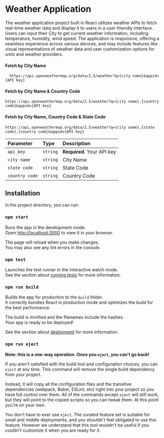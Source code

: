 
# Weather Application

The weather application project built in React utilizes weather APIs to fetch real-time weather data and display it to users in a user-friendly interface. Users can input their City to get current weather information, including temperature, humidity, wind speed. The application is responsive, offering a seamless experience across various devices, and may include features like visual representations of weather data and user customization options for units and weather providers.

#### Fetch by City Name
```
  https://api.openweathermap.org/data/2.5/weather?q={city name}&appid={API key}
```

#### Fetch by City Name & Country Code
```
https://api.openweathermap.org/data/2.5/weather?q={city name},{country code}&appid={API key}
```

#### Fetch by City Name, Country Code & State Code
```
https://api.openweathermap.org/data/2.5/weather?q={city name},{state code},{country code}&appid={API key}
```

| Parameter | Type     | Description                |
| :-------- | :------- | :------------------------- |
| `api_key` | `string` | **Required**. Your API key |
| `city name` | `string` | City Name |
| `state code`| `string` | State Code |
| `country code`| `string` | Country Code |



## Installation

 In the project directory, you can run:

### `npm start`

Runs the app in the development mode.\
Open [http://localhost:3000](http://localhost:3000) to view it in your browser.

The page will reload when you make changes.\
You may also see any lint errors in the console.

### `npm test`

Launches the test runner in the interactive watch mode.\
See the section about [running tests](https://facebook.github.io/create-react-app/docs/running-tests) for more information.

### `npm run build`

Builds the app for production to the `build` folder.\
It correctly bundles React in production mode and optimizes the build for the best performance.

The build is minified and the filenames include the hashes.\
Your app is ready to be deployed!

See the section about [deployment](https://facebook.github.io/create-react-app/docs/deployment) for more information.

### `npm run eject`

**Note: this is a one-way operation. Once you `eject`, you can't go back!**

If you aren't satisfied with the build tool and configuration choices, you can `eject` at any time. This command will remove the single build dependency from your project.

Instead, it will copy all the configuration files and the transitive dependencies (webpack, Babel, ESLint, etc) right into your project so you have full control over them. All of the commands except `eject` will still work, but they will point to the copied scripts so you can tweak them. At this point you're on your own.

You don't have to ever use `eject`. The curated feature set is suitable for small and middle deployments, and you shouldn't feel obligated to use this feature. However we understand that this tool wouldn't be useful if you couldn't customize it when you are ready for it.
    
